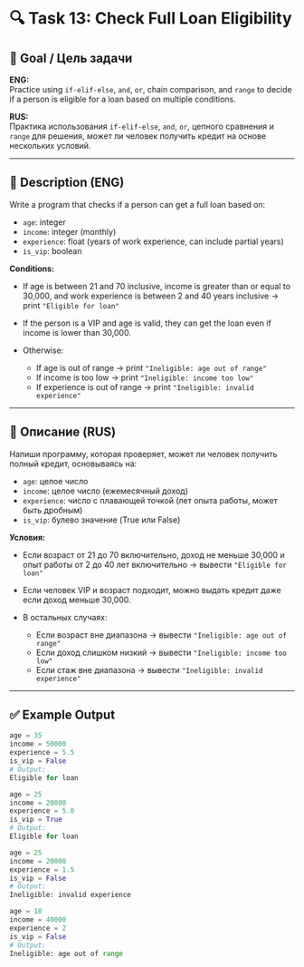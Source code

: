 
# 🔍 Task 13: Check Full Loan Eligibility

## 🎯 Goal / Цель задачи

**ENG:**  
Practice using `if-elif-else`, `and`, `or`, chain comparison, and `range` to decide if a person is eligible for a loan based on multiple conditions.

**RUS:**  
Практика использования `if-elif-else`, `and`, `or`, цепного сравнения и `range` для решения, может ли человек получить кредит на основе нескольких условий.

---

## 📌 Description (ENG)

Write a program that checks if a person can get a full loan based on:

- `age`: integer  
- `income`: integer (monthly)  
- `experience`: float (years of work experience, can include partial years)  
- `is_vip`: boolean

**Conditions:**  
- If age is between 21 and 70 inclusive, income is greater than or equal to 30,000, and work experience is between 2 and 40 years inclusive → print `"Eligible for loan"`

- If the person is a VIP and age is valid, they can get the loan even if income is lower than 30,000.

- Otherwise:
  - If age is out of range → print `"Ineligible: age out of range"`
  - If income is too low → print `"Ineligible: income too low"`
  - If experience is out of range → print `"Ineligible: invalid experience"`

---

## 📌 Описание (RUS)

Напиши программу, которая проверяет, может ли человек получить полный кредит, основываясь на:

- `age`: целое число  
- `income`: целое число (ежемесячный доход)  
- `experience`: число с плавающей точкой (лет опыта работы, может быть дробным)  
- `is_vip`: булево значение (True или False)

**Условия:**  
- Если возраст от 21 до 70 включительно, доход не меньше 30,000 и опыт работы от 2 до 40 лет включительно → вывести `"Eligible for loan"`

- Если человек VIP и возраст подходит, можно выдать кредит даже если доход меньше 30,000.

- В остальных случаях:
  - Если возраст вне диапазона → вывести `"Ineligible: age out of range"`
  - Если доход слишком низкий → вывести `"Ineligible: income too low"`
  - Если стаж вне диапазона → вывести `"Ineligible: invalid experience"`

---

## ✅ Example Output

```python
age = 35
income = 50000
experience = 5.5
is_vip = False
# Output:
Eligible for loan
```

```python
age = 25
income = 20000
experience = 5.0
is_vip = True
# Output:
Eligible for loan
```

```python
age = 25
income = 20000
experience = 1.5
is_vip = False
# Output:
Ineligible: invalid experience
```

```python
age = 18
income = 40000
experience = 2
is_vip = False
# Output:
Ineligible: age out of range
```
